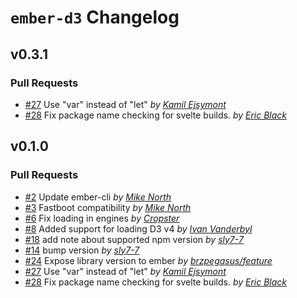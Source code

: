 `ember-d3` Changelog
=========

## v0.3.1

### Pull Requests

- [#27](https://github.com/brzpegasus/ember-d3/pull/27)  Use "var" instead of "let"  *by [Kamil Ejsymont](https://github.com/netes)*
- [#28](https://github.com/brzpegasus/ember-d3/pull/28)  Fix package name checking for svelte builds.  *by [Eric Black](https://github.com/eablack)*

## v0.1.0

### Pull Requests

- [#2](https://github.com/brzpegasus/ember-d3/pull/2)  Update ember-cli  *by [Mike North](https://github.com/mike-north)*
- [#3](https://github.com/brzpegasus/ember-d3/pull/3)  Fastboot compatibility  *by [Mike North](https://github.com/mike-north)*
- [#6](https://github.com/brzpegasus/ember-d3/pull/6)  Fix loading in engines  *by [Cropster](https://github.com/Cropster)*
- [#8](https://github.com/brzpegasus/ember-d3/pull/8)  Added support for loading D3 v4  *by [Ivan Vanderbyl](https://github.com/ivanvanderbyl)*
- [#18](https://github.com/brzpegasus/ember-d3/pull/18)  add note about supported npm version  *by [sly7-7](https://github.com/sly7-7)*
- [#14](https://github.com/brzpegasus/ember-d3/pull/14)  bump version  *by [sly7-7](https://github.com/sly7-7)*
- [#24](https://github.com/brzpegasus/ember-d3/pull/24)  Expose library version to ember  *by [brzpegasus/feature](https://github.com/brzpegasus/feature)*
- [#27](https://github.com/brzpegasus/ember-d3/pull/27)  Use "var" instead of "let"  *by [Kamil Ejsymont](https://github.com/netes)*
- [#28](https://github.com/brzpegasus/ember-d3/pull/28)  Fix package name checking for svelte builds.  *by [Eric Black](https://github.com/eablack)*
